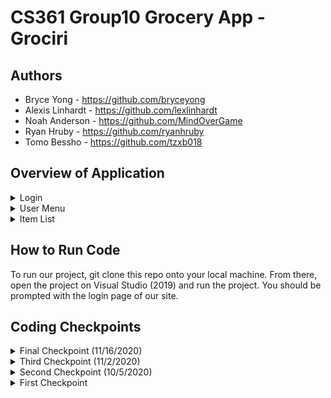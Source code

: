 # CS361 Group10 Grocery App - Grociri

## Authors
* Bryce Yong - https://github.com/bryceyong
* Alexis Linhardt - https://github.com/lexlinhardt
* Noah Anderson - https://github.com/MindOverGame
* Ryan Hruby - https://github.com/ryanhruby
* Tomo Bessho - https://github.com/tzxb018

## Overview of Application
<details><summary>Login</summary>
 
![Grociri-login page](grociri-login.png)

When first opening the application, the user will be prompted to this login page. Here, the user can input their email and password to login. If incorrect credentials are given, the user will be prompted in the login window and will have to try again. If the user wants to create an account with a new email and password, they can select 'create a new account' and follow the prompts given there.
 </p>
</details>
<details><summary>User Menu</summary>
 
![Grociri-main page](grociri-user-menu.png)

After successfully logging in, the user will see their saved grocery lists. From here, they can select to view a grocery list by selecting 'view' in the corresponding row. To delete a list, they can select 'delete', which will delete the list and all the items in the list. Before deleting, the user will be asked to confirm their deletion of the list with an alert box. A user can search for a certain grocery list in the search bar by its name. To clear the search results, the user can press 'refresh'. Lastly, to create a new list, the user can select 'create new list', which will prompt them to a new page that has the user input the new list's name. After doing so, the user will be notified that the list was created and be brought back to this site. 
 </p>
</details>
<details><summary>Item List</summary>
 
![Grociri-item list](grociri-item-list.png)

After selecting a grocery list from the main page, the user will be prompted to this page. Here, they can see all the items saved in the list. They have the option of adding, searching for, and deleting the items in the list. All the functionalities are the same as the main page. 
 </p>
</details>

## How to Run Code
To run our project, git clone this repo onto your local machine. From there, open the project on Visual Studio (2019) and run the project. You should be prompted with the login page of our site.

## Coding Checkpoints
<details><summary>Final Checkpoint (11/16/2020)</summary>
 
### Overview
We were able to deliver and create a functioning grocery list application. We have an implemented login functionality and displays all the relevant informations for each user, grocery list, and grocery list items. 

### Tasks
* Bryce Yong
  - Implemented UserController
  - Implemented login verification and account creation, as well as UI components for these
  - Partially implemented navigation bar
* Alexis Linhardt
  - Updated the FAQ section to contain relevant information
  - Implemented the UI in the FAQ section to contain a background image cohesive to the main page
  - Examined code for code smells and removed unused files
* Noah Anderson
  - Implemented UserEngineTests.cs and tweaked the accessor test files to accomodate new methods/fix bugs with old methods
  - Fixed minor code smells and implemented quality of life methods in the accessors/engines
  - Added some documentation to the accessors and engines to clarify some of the more involved methods
* Ryan Hruby
  - Configured database for access by a wider range of IP addresses
  - Added new constraints to database and modified database scripts to account for this
  - Cleaned up code smells in GListEngineTests, ItemsEngineTests, and the mocked accessors
  - Added documentation to all mocked accessors as well as some to the engine tests
  - Implemented GetHashCode() methods for the Models
* Tomo Bessho
  - UI improvements to have a 'sticky' header for both the user menu and each grocery list
  - Added in validation to the grocery list names, grocery item names, and quantities
  - Implemented POST, DELETE, and GET methods for grocery items
  - Implemented relevant service to do HTTP requests for grocery items and list
  - Integrated a data service to have componenets send relevant data to each other (selected grocery list id, selected user id, etc.)
</p>
</details>


<details><summary>Third Checkpoint (11/2/2020)</summary>
 
### Overview
We were able to get our UI's linked together in a cohesive flow. We are now working on getting the main functionalities of the program working and getting our database connected to an Azure database instead of a local one. 

### Tasks
* Bryce Yong
  - Worked on Login functionality
  - Figure out how starter code implemented login
  - Added AspId field to GList table from IdentityUser library
* Alexis Linhardt
  - Updated the Test class to include mocked accessors for the user accessor and the items accessor
  - Implemented the ItemsEngine class
  - Had to update some of the elements in the stack to make sure the tests were working properly
* Noah Anderson
  - Designed UserAccessor.c and UserEngine.c
  - Tweaked the models and accessors so they're compatible with the database
  - Implemented methods in the Accessors/Engines for accessing Items and Lists by foreign keys
* Ryan Hruby
  - Transferred database from local hosting to Azure hosting and updated connection strings
  - Added a quantity column to the Item table and updated test data and Item accessor unit tests to account for this
  - Updated and cleaned up MockedGListAccessor and GListEngine tests
* Tomo Bessho
  - Updated UI for the user menu page that shows all the grocery lists
  - Implemented POST, DELETE, and GET http methods for grocery lists
  - Started implementing PUT http method, but that still has some bugs
</p>
</details>

<details><summary>Second Checkpoint (10/5/2020)</summary>
 
### Overview
After getting our feet wet with the project, we started working on setting up the database, getting the UI written, and started implementing our main methods. We each worked on specific portions of the project. Our goal is to get the grocery list functionality running before the next release and have all the UI linked to each other in the flow they are designed to operate in. 

### Tasks
* Bryce Yong
  - Created the main menu UI using cshtml
  - Created the item list menu UI using cshtml
  - Created paths for in app navigation using RouterLink from Angular
* Alexis Linhardt
  - updated the navigation bar UI
  - created FAQ page
* Noah Anderson
  - Implemented GListAccessor
  - Designed GList object
  - Re-designed Interfaces for GListAccessor/GListEngine
* Ryan Hruby
  - Created the database using a DDL script
  - Created test data and query scripts to ensure the database is working correctly
  - Created a unit test class and mock accessor for testing the GListEngine
  - Implemented unit test methods for the SortLists() method in the GListEngine
* Tomo Bessho
  * Created the UI for the list view of the different grocery lists
  * Reorganized project architecture and files of the project
  * Implemented accessor and engine methods of the items class
  * Fixed up issues in all engine, controllers, and accessor methods
</p>
</details>

<details><summary>First Checkpoint </summary>
 
### Overview
We have started preliminary work on getting started with our project. We have met a few times to disucss what the overall structure and organization of the project will look like. After downloading the starter code, we all split off into our own branches and worked on our seperate tasks. We will be meeting more frequently in the future to discuss what tasks we need to do before the next checkpoint. 

### Tasks
* Bryce Yong
  * Implemented the Grocery List Model
  * Helped design the ER-Diagram for the project
* Alexis Linhardt
  * Implemented the User Engines and Accessor interfaces for future development
* Noah Anderson
  * Created the Item Models and the interfaces of the Grocery List. 
  * Designed the ER-Diagram for the project
* Ryan Hruby
  * Created the User Models
  * Helped design the ER-Diagram for the project
* Tomo Bessho
  * Started and set up the GitHub Repo with starter code
  * Started and managed the ZenHub with tasks for people to do
  * Git merged everyone's branches and resolved any conflicts when merging
</p>
</details>
